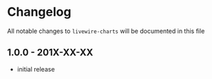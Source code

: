 # Changelog

All notable changes to `livewire-charts` will be documented in this file

## 1.0.0 - 201X-XX-XX

- initial release
